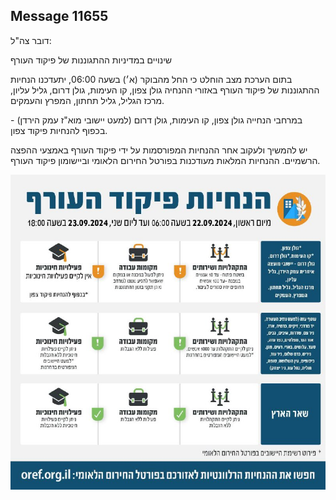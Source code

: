 ## Message 11655

דובר צה"ל:

שינויים במדיניות ההתגוננות של פיקוד העורף

בתום הערכת מצב הוחלט כי החל מהבוקר (א׳) בשעה 06:00, יתעדכנו הנחיות ההתגוננות של פיקוד העורף באזורי ההנחיה גולן צפון, קו העימות, גולן דרום, גליל עליון, מרכז הגליל, גליל תחתון, המפרץ והעמקים.

במרחבי הנחייה גולן צפון, קו העימות, גולן דרום (למעט יישובי מוא"ז עמק הירדן) - בכפוף להנחיות פיקוד צפון. 

יש להמשיך ולעקוב אחר ההנחיות המפורסמות על ידי פיקוד העורף באמצעי ההפצה הרשמיים. 
ההנחיות המלאות מעודכנות בפורטל החירום הלאומי וביישומון פיקוד העורף.

![Photo](11655/11655_photo.jpg)
